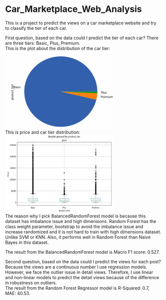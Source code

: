 # Car_Marketplace_Web_Analysis
This is a project to predict the views on a car marketplace website and try to classify the tier of each car. <br />

First question, based on the data could I predict the tier of each car?  There are three tiers: Basic, Plus, Premium.<br />
This is the plot about the distribution of the car tier: <br />
<img src = "https://github.com/ChunYu-Lee/Car_Marketplace_Web_Analysis/blob/main/data_distribution_plots/tier_pie_chart.png" width="350" height="250"> <br />
This is price and car tier distribution: <br />
<img src = "https://github.com/ChunYu-Lee/Car_Marketplace_Web_Analysis/blob/main/data_distribution_plots/price_tier.png" width ="350" height = "250"> <br />
The reason why I pick BalancedRandomForest model is because this dataset has imbalance issue and high dimensions. Random Forest has the class weight parameter, bootstrap to avoid the imbalance issue and increase randomized and it is not hard to train with high dimensions dataset. Unlike SVM or KNN. Also, it performs well in Random Forest than Naive Bayes in this dataset. <br />

The result from the BalancedRandomForest model is Macro F1 score: 0.527. <br />


Second question, based on the data could I predict the views for each post? <br />
Because the views are a continuous number I use regression models. However, we face the outlier issue in detail views. Therefore, I use linear and non-linear models to predict the detail views because of the difference in robustness on outliers. <br />
The result from the Random Forest Regressor model is R-Squared: 0.7, MAE: 40.53.
